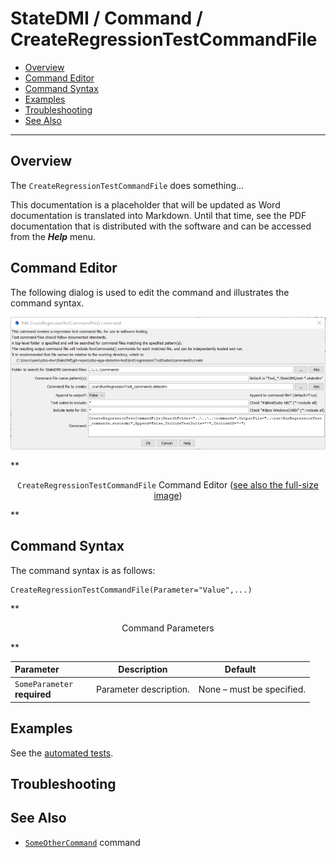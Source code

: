 # StateDMI / Command / CreateRegressionTestCommandFile #

* [Overview](#overview)
* [Command Editor](#command-editor)
* [Command Syntax](#command-syntax)
* [Examples](#examples)
* [Troubleshooting](#troubleshooting)
* [See Also](#see-also)

-------------------------

## Overview ##

The `CreateRegressionTestCommandFile` does something...

This documentation is a placeholder that will be updated as Word documentation is translated into Markdown.
Until that time, see the PDF documentation that is distributed with the software and can be accessed
from the ***Help*** menu.

## Command Editor ##

The following dialog is used to edit the command and illustrates the command syntax.

![CreateRegressionTestCommandFile](CreateRegressionTestCommandFile.png)

**<p style="text-align: center;">
`CreateRegressionTestCommandFile` Command Editor (<a href="../CreateRegressionTestCommandFile.png">see also the full-size image</a>)
</p>**

## Command Syntax ##

The command syntax is as follows:

```text
CreateRegressionTestCommandFile(Parameter="Value",...)
```
**<p style="text-align: center;">
Command Parameters
</p>**

| **Parameter**&nbsp;&nbsp;&nbsp;&nbsp;&nbsp;&nbsp;&nbsp;&nbsp;&nbsp;&nbsp;&nbsp;&nbsp; | **Description** | **Default**&nbsp;&nbsp;&nbsp;&nbsp;&nbsp;&nbsp;&nbsp;&nbsp;&nbsp;&nbsp; |
| --------------|-----------------|----------------- |
|`SomeParameter`<br>**required**|Parameter description.|None – must be specified.|

## Examples ##

See the [automated tests](https://github.com/OpenWaterFoundation/cdss-app-statedmi-main/tree/master/test/regression/commands/CreateRegressionTestCommandFile).

## Troubleshooting ##

## See Also ##

* [`SomeOtherCommand`](../SomeOtherCommand/SomeOtherCommand) command
